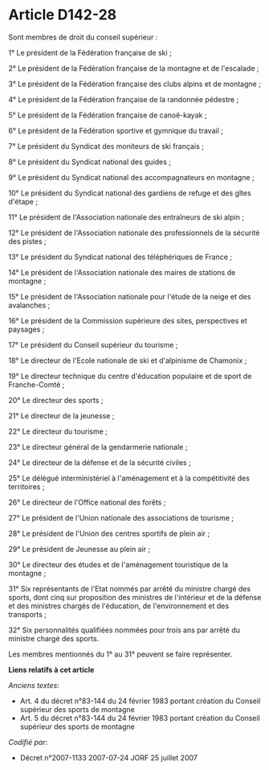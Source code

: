 # Article D142-28

Sont membres de droit du conseil supérieur :

1° Le président de la Fédération française de ski ;

2° Le président de la Fédération française de la montagne et de l'escalade ;

3° Le président de la Fédération française des clubs alpins et de montagne ;

4° Le président de la Fédération française de la randonnée pédestre ;

5° Le président de la Fédération française de canoë-kayak ;

6° Le président de la Fédération sportive et gymnique du travail ;

7° Le président du Syndicat des moniteurs de ski français ;

8° Le président du Syndicat national des guides ;

9° Le président du Syndicat national des accompagnateurs en montagne ;

10° Le président du Syndicat national des gardiens de refuge et des gîtes d'étape ;

11° Le président de l'Association nationale des entraîneurs de ski alpin ;

12° Le président de l'Association nationale des professionnels de la sécurité des pistes ;

13° Le président du Syndicat national des téléphériques de France ;

14° Le président de l'Association nationale des maires de stations de montagne ;

15° Le président de l'Association nationale pour l'étude de la neige et des avalanches ;

16° Le président de la Commission supérieure des sites, perspectives et paysages ;

17° Le président du Conseil supérieur du tourisme ;

18° Le directeur de l'Ecole nationale de ski et d'alpinisme de Chamonix ;

19° Le directeur technique du centre d'éducation populaire et de sport de Franche-Comté ;

20° Le directeur des sports ;

21° Le directeur de la jeunesse ;

22° Le directeur du tourisme ;

23° Le directeur général de la gendarmerie nationale ;

24° Le directeur de la défense et de la sécurité civiles ;

25° Le délégué interministériel à l'aménagement et à la compétitivité des territoires ;

26° Le directeur de l'Office national des forêts ;

27° Le président de l'Union nationale des associations de tourisme ;

28° Le président de l'Union des centres sportifs de plein air ;

29° Le président de Jeunesse au plein air ;

30° Le directeur des études et de l'aménagement touristique de la montagne ;

31° Six représentants de l'Etat nommés par arrêté du ministre chargé des sports, dont cinq sur proposition des ministres de
l'intérieur et de la défense et des ministres chargés de l'éducation, de l'environnement et des transports ;

32° Six personnalités qualifiées nommées pour trois ans par arrêté du ministre chargé des sports.

Les membres mentionnés du 1° au 31° peuvent se faire représenter.

**Liens relatifs à cet article**

_Anciens textes_:

  - Art. 4 du décret n°83-144 du 24 février 1983 portant création du Conseil supérieur des sports de montagne
  - Art. 5 du décret n°83-144 du 24 février 1983 portant création du Conseil supérieur des sports de montagne

_Codifié par_:

  - Décret n°2007-1133 2007-07-24 JORF 25 juillet 2007
